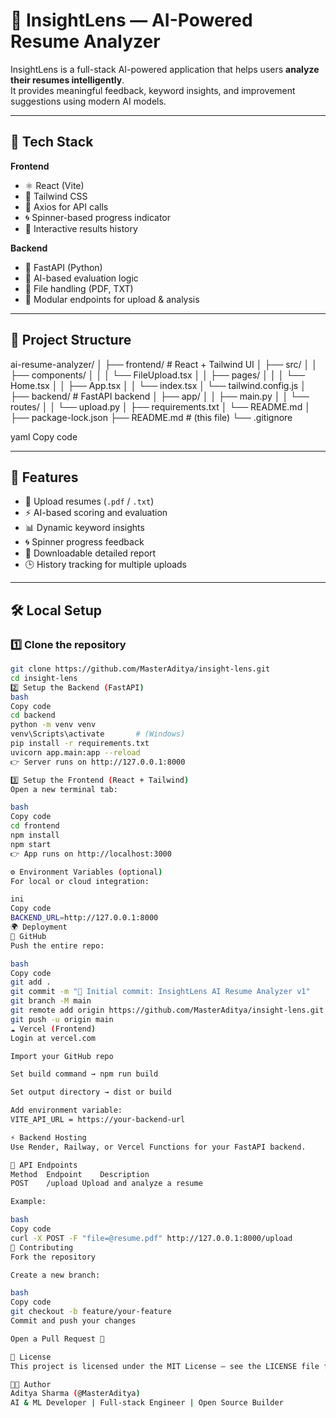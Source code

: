 # 🚀 InsightLens — AI-Powered Resume Analyzer

InsightLens is a full-stack AI-powered application that helps users **analyze their resumes intelligently**.  
It provides meaningful feedback, keyword insights, and improvement suggestions using modern AI models.

---

## 🧩 Tech Stack

**Frontend**
- ⚛️ React (Vite)
- 💨 Tailwind CSS
- 🔄 Axios for API calls
- 🌀 Spinner-based progress indicator
- 🧠 Interactive results history

**Backend**
- 🐍 FastAPI (Python)
- 🤖 AI-based evaluation logic
- 📄 File handling (PDF, TXT)
- 🧪 Modular endpoints for upload & analysis

---

## 📁 Project Structure

ai-resume-analyzer/
│
├── frontend/ # React + Tailwind UI
│ ├── src/
│ │ ├── components/
│ │ │ └── FileUpload.tsx
│ │ ├── pages/
│ │ │ └── Home.tsx
│ │ ├── App.tsx
│ │ └── index.tsx
│ └── tailwind.config.js
│
├── backend/ # FastAPI backend
│ ├── app/
│ │ ├── main.py
│ │ └── routes/
│ │ └── upload.py
│ ├── requirements.txt
│ └── README.md
│
├── package-lock.json
├── README.md # (this file)
└── .gitignore

yaml
Copy code

---

## 🧠 Features

- 📝 Upload resumes (`.pdf` / `.txt`)
- ⚡ AI-based scoring and evaluation
- 📊 Dynamic keyword insights
- 🌀 Spinner progress feedback
- 🧾 Downloadable detailed report
- 🕒 History tracking for multiple uploads

---

## 🛠️ Local Setup

### 1️⃣ Clone the repository
```bash
git clone https://github.com/MasterAditya/insight-lens.git
cd insight-lens
2️⃣ Setup the Backend (FastAPI)
bash
Copy code
cd backend
python -m venv venv
venv\Scripts\activate       # (Windows)
pip install -r requirements.txt
uvicorn app.main:app --reload
👉 Server runs on http://127.0.0.1:8000

3️⃣ Setup the Frontend (React + Tailwind)
Open a new terminal tab:

bash
Copy code
cd frontend
npm install
npm start
👉 App runs on http://localhost:3000

⚙️ Environment Variables (optional)
For local or cloud integration:

ini
Copy code
BACKEND_URL=http://127.0.0.1:8000
🌍 Deployment
🧱 GitHub
Push the entire repo:

bash
Copy code
git add .
git commit -m "🚀 Initial commit: InsightLens AI Resume Analyzer v1"
git branch -M main
git remote add origin https://github.com/MasterAditya/insight-lens.git
git push -u origin main
☁️ Vercel (Frontend)
Login at vercel.com

Import your GitHub repo

Set build command → npm run build

Set output directory → dist or build

Add environment variable:
VITE_API_URL = https://your-backend-url

⚡ Backend Hosting
Use Render, Railway, or Vercel Functions for your FastAPI backend.

🧪 API Endpoints
Method	Endpoint	Description
POST	/upload	Upload and analyze a resume

Example:

bash
Copy code
curl -X POST -F "file=@resume.pdf" http://127.0.0.1:8000/upload
🧰 Contributing
Fork the repository

Create a new branch:

bash
Copy code
git checkout -b feature/your-feature
Commit and push your changes

Open a Pull Request 🚀

🪪 License
This project is licensed under the MIT License — see the LICENSE file for details.

👨‍💻 Author
Aditya Sharma (@MasterAditya)
AI & ML Developer | Full-stack Engineer | Open Source Builder
